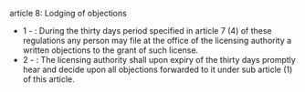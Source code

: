 article 8: Lodging of objections

<ul>
			<li>1 - : During the thirty days period specified in article 7 (4) of these regulations any person may file at the office of the licensing authority a written objections to the grant of such license.<ul>
			</ul></li>			<li>2 - : The licensing authority shall upon expiry of the thirty days promptly hear and decide upon all objections forwarded to it under sub article (1) of this article.<ul>
			</ul></li></ul>